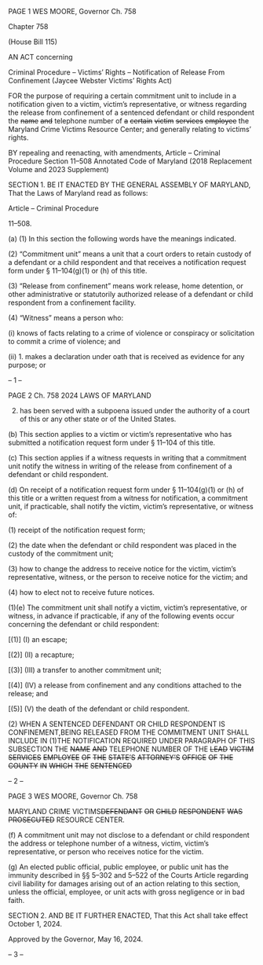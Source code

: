 PAGE 1
WES MOORE, Governor Ch. 758

Chapter 758

(House Bill 115)

AN ACT concerning

Criminal Procedure – Victims’ Rights – Notification of Release From
Confinement
(Jaycee Webster Victims’ Rights Act)

FOR the purpose of requiring a certain commitment unit to include in a notification given
to a victim, victim’s representative, or witness regarding the release from
confinement of a sentenced defendant or child respondent the ~~name~~ ~~and~~ telephone
number of ~~a~~ ~~certain~~ ~~victim~~ ~~services~~ ~~employee~~ the Maryland Crime Victims Resource
Center; and generally relating to victims’ rights.

BY repealing and reenacting, with amendments,
Article – Criminal Procedure
Section 11–508
Annotated Code of Maryland
(2018 Replacement Volume and 2023 Supplement)

SECTION 1. BE IT ENACTED BY THE GENERAL ASSEMBLY OF MARYLAND,
That the Laws of Maryland read as follows:

Article – Criminal Procedure

11–508.

(a) (1) In this section the following words have the meanings indicated.

(2) “Commitment unit” means a unit that a court orders to retain custody
of a defendant or a child respondent and that receives a notification request form under §
11–104(g)(1) or (h) of this title.

(3) “Release from confinement” means work release, home detention, or
other administrative or statutorily authorized release of a defendant or child respondent
from a confinement facility.

(4) “Witness” means a person who:

(i) knows of facts relating to a crime of violence or conspiracy or
solicitation to commit a crime of violence; and

(ii) 1. makes a declaration under oath that is received as
evidence for any purpose; or

– 1 –

PAGE 2
Ch. 758 2024 LAWS OF MARYLAND

2. has been served with a subpoena issued under the
authority of a court of this or any other state or of the United States.

(b) This section applies to a victim or victim’s representative who has submitted
a notification request form under § 11–104 of this title.

(c) This section applies if a witness requests in writing that a commitment unit
notify the witness in writing of the release from confinement of a defendant or child
respondent.

(d) On receipt of a notification request form under § 11–104(g)(1) or (h) of this
title or a written request from a witness for notification, a commitment unit, if practicable,
shall notify the victim, victim’s representative, or witness of:

(1) receipt of the notification request form;

(2) the date when the defendant or child respondent was placed in the
custody of the commitment unit;

(3) how to change the address to receive notice for the victim, victim’s
representative, witness, or the person to receive notice for the victim; and

(4) how to elect not to receive future notices.

(1)(e) The commitment unit shall notify a victim, victim’s representative, or
witness, in advance if practicable, if any of the following events occur concerning the
defendant or child respondent:

[(1)] (I) an escape;

[(2)] (II) a recapture;

[(3)] (III) a transfer to another commitment unit;

[(4)] (IV) a release from confinement and any conditions attached to the
release; and

[(5)] (V) the death of the defendant or child respondent.

(2) WHEN A SENTENCED DEFENDANT OR CHILD RESPONDENT IS
CONFINEMENT,BEING RELEASED FROM THE COMMITMENT UNIT SHALL INCLUDE IN
(1)THE NOTIFICATION REQUIRED UNDER PARAGRAPH OF THIS SUBSECTION THE
~~NAME~~ ~~AND~~ TELEPHONE NUMBER OF THE ~~LEAD~~ ~~VICTIM~~ ~~SERVICES~~ ~~EMPLOYEE~~ ~~OF~~ ~~THE~~
~~STATE’S~~ ~~ATTORNEY’S~~ ~~OFFICE~~ ~~OF~~ ~~THE~~ ~~COUNTY~~ ~~IN~~ ~~WHICH~~ ~~THE~~ ~~SENTENCED~~

– 2 –

PAGE 3
WES MOORE, Governor Ch. 758

MARYLAND CRIME VICTIMS~~DEFENDANT~~ ~~OR~~ ~~CHILD~~ ~~RESPONDENT~~ ~~WAS~~ ~~PROSECUTED~~
RESOURCE CENTER.

(f) A commitment unit may not disclose to a defendant or child respondent the
address or telephone number of a witness, victim, victim’s representative, or person who
receives notice for the victim.

(g) An elected public official, public employee, or public unit has the immunity
described in §§ 5–302 and 5–522 of the Courts Article regarding civil liability for damages
arising out of an action relating to this section, unless the official, employee, or unit acts
with gross negligence or in bad faith.

SECTION 2. AND BE IT FURTHER ENACTED, That this Act shall take effect
October 1, 2024.

Approved by the Governor, May 16, 2024.

– 3 –